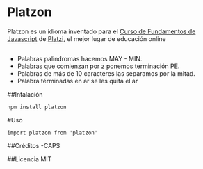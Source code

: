 # Platzon

Platzon es un idioma inventado para el [Curso de Fundamentos de Javascript](https://platzi.com/js) de [Platzi](https://platzi.com), el mejor lugar de educación online

##
- Palabras palindromas hacemos MAY - MIN.
- Palabras que comienzan por z ponemos terminación PE.
- Palabras de más de 10 caracteres las separamos por la mitad.
- Palabra términadas en ar se les quita el ar

##Intalación


```
npm install platzon

```
#Uso
```
import platzon from 'platzon'

```

##Créditos
-CAPS

##Licencia
MIT

